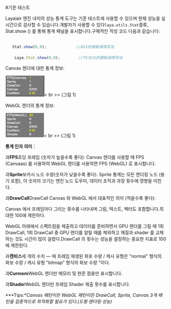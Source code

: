 #기준 테스트



Layaiair 엔진 내치의 성능 통계 도구는 기준 테스트에 사용할 수 있으며 현재 성능을 실시간으로 검사할 수 있습니다.개발자가 사용할 수 있다`laya.utils.Stat`종류, Stat.show () 를 통해 통계 패널을 표시합니다.구체적인 작성 코드 다음과 같습니다:




```javascript

   Stat.show(0,0);             //AS3的面板调用写法       

    Laya.Stat.show(0,0);        //TS与JS的面板调用写法
```


Canvas 렌더에 대한 통계 정보:

​![1](img/1.png)< br >>
(그림 1)

WebGL 렌더의 통계 정보:

​![图片1.png](img/2.png)< br >>
(그림 1)


 



**통계 인자 의미**：

과**FPS**초당 프레임 (숫자가 높을수록 좋다):
Canvas 렌더를 사용할 때 FPS (Canvaas) 를 사용하여 WebGL 렌더를 사용하면 FPS (WebGL) 로 표시합니다.

과**Sprite**보카시 노드 수량(숫자가 낮을수록 좋다).
Sprite 통계는 모든 렌더링 노드 (용기 포함), 이 숫자의 크기는 엔진 노드 도우미, 데이터 조직과 과장 횟수에 영향을 미친다.

과**DrawCall**DrawCall Canvas 와 WebGL 에서 대표적인 의미 (적을수록 좋다):

Canvas 에서 프레임마다 그리는 횟수를 나타내며 그림, 텍스트, 벡터도 포함합니다.최대한 100에 제한하다.

WebGL 아래에서 스펙트럼을 제출하고 데이터를 준비하면서 GPU 렌더를 그릴 때 1회 DrawCall, 1회 DrawCall 중 GPU 렌더를 알릴 때를 제외하고 재질과 shader 를 교체하는 것도 시간이 많이 걸렸다.DrawCall 의 횟수는 성능을 결정하는 중요한 지표로 100에 제한된다.

과**캔비스**세 개의 수치 — 매 프레임 재생된 화포 수량 / 캐시 유형은 "normal" 형식의 화보 수량 / 캐시 유형 "bitmap" 형식의 화보 수량 "이다.

과**Curmem**WebGL 렌더만 메모리 및 현존 점용만 표시합니다.

과**Shader**WebGL 렌더만 프레임 Shader 제출 횟수를 표시합니다.

***Tips:**Canvas 패턴이든 WebGL 패턴이든 DrawCall, Sprite, Canvas 3개 패턴을 집중적으로 최적화할 필요가 있다.(도형 렌더링 성능)*


 